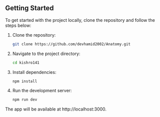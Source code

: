 ## Getting Started

To get started with the project locally, clone the repository and follow the steps below:

1. Clone the repository:
   ```bash
   git clone https://github.com/devhamid2002/Anatomy.git
   ```
2. Navigate to the project directory:
   ```bash
   cd kishro141
   ```
3. Install dependencies:
   ```bash
   npm install
   ```
4. Run the development server:
   ```bash
   npm run dev
   ```
The app will be available at http://localhost:3000.
